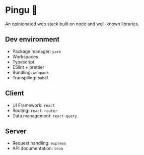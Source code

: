 # Pingu 🐧
An opinionated web stack built on node and well-known libraries.

## Dev environment

- Package manager: `yarn`
- Workspaces
- Typescript
- ESlint + prettier
- Bundling: `webpack`
- Transpiling: `babel`

## Client

- UI Framework: `react`
- Routing: `react-router`
- Data management: `react-query`

## Server

- Request handling: `express`
- API documentation: `tsoa`